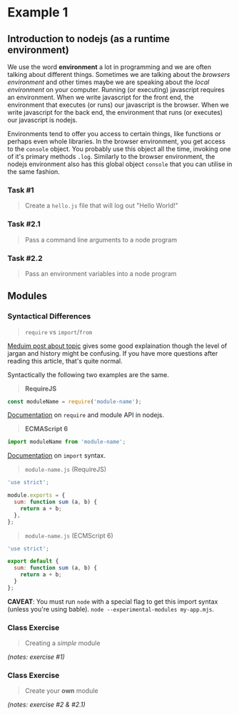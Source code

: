 # Example 1

## Introduction to nodejs (as a runtime environment)
We use the word **environment** a lot in programming and we are often talking about different things. Sometimes we are talking about the _browsers environment_ and other times maybe we are speaking about the _local environment_ on your computer. Running (or executing) javascript requires an environment. When we write javascript for the front end, the environment that executes (or runs) our javascript is the browser. When we write javascript for the back end, the environment that runs (or executes) our javascript is nodejs.

Environments tend to offer you access to certain things, like functions or perhaps even whole libraries. In the browser environment, you get access to the `console` object. You probably use this object all the time, invoking one of it's primary methods `.log`. Similarly to the browser environment, the nodejs environment also has this global object `console` that you can utilise in the same fashion.

### Task #1
> Create a `hello.js` file that will log out "Hello World!"

### Task #2.1
> Pass a command line arguments to a node program

### Task #2.2
> Pass an environment variables into a node program


## Modules

### Syntactical Differences

> `require` vs `import`/`from`

[Meduim post about topic](https://medium.com/computed-comparisons/commonjs-vs-amd-vs-requirejs-vs-es6-modules-2e814b114a0b) gives some good explaination though the level of jargan and history might be confusing. If you have more questions after reading this article, that's quite normal.

Syntactically the following two examples are the same.
> **RequireJS**
```js
const moduleName = require('module-name');
```
[Documentation](https://nodejs.org/api/modules.html) on `require` and module API in nodejs.

> **ECMAScript 6**
```js
import moduleName from 'module-name';
```
[Documentation](https://developer.mozilla.org/en-US/docs/Web/JavaScript/Reference/Statements/import) on `import` syntax.

> `module-name.js` (RequireJS)
```js
'use strict';

module.exports = {
  sum: function sum (a, b) {
    return a + b;
  },
};
```

> `module-name.js` (ECMScript 6)
```js
'use strict';

export default {
  sum: function sum (a, b) {
    return a + b;
  }
};
```

**CAVEAT**: You must run `node` with a special flag to get this import syntax (unless you're using bable).
`node --experimental-modules my-app.mjs`.

### Class Exercise
> Creating a _simple_ module

_(notes: exercise #1)_

### Class Exercise
> Create your **own** module

_(notes: exercise #2 & #2.1)_
